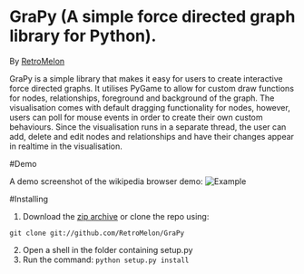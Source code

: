 GraPy (A simple force directed graph library for Python).
====================
By [RetroMelon](https://github.com/RetroMelon)

GraPy is a simple library that makes it easy for users to create interactive force directed graphs. It utilises PyGame to allow for custom draw functions for nodes, relationships, foreground and background of the graph. The visualisation comes with default dragging functionality for nodes, however, users can poll for mouse events in order to create their own custom behaviours. Since the visualisation runs in a separate thread, the user can add, delete and edit nodes and relationships and have their changes appear in realtime in the visualisation.

#Demo

A demo screenshot of the wikipedia browser demo:
![Example](https://github.com/RetroMelon/GraPy/blob/master/docs/Wikipedia%20Browser.png?raw=true)


#Installing

1. Download the [zip archive](https://github.com/RetroMelon/GraPy/archive/master.zip) or clone the repo using:

```git clone git://github.com/RetroMelon/GraPy```

2. Open a shell in the folder containing setup.py
3. Run the command:
    ```python setup.py install```

